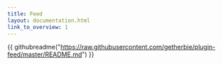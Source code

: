 ```yaml
---
title: Feed
layout: documentation.html
link_to_overview: 1
---
```


{{ githubreadme("https://raw.githubusercontent.com/getherbie/plugin-feed/master/README.md") }}

